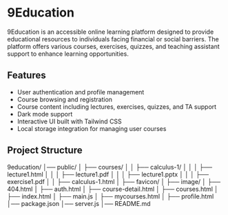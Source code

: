 # 9Education

9Education is an accessible online learning platform designed to provide educational resources to individuals facing financial or social barriers. The platform offers various courses, exercises, quizzes, and teaching assistant support to enhance learning opportunities.

## Features
- User authentication and profile management  
- Course browsing and registration  
- Course content including lectures, exercises, quizzes, and TA support  
- Dark mode support  
- Interactive UI built with Tailwind CSS  
- Local storage integration for managing user courses  

## Project Structure
9education/ │── public/ │ ├── courses/ │ │ ├── calculus-1/ │ │ │ ├── lecture1.html │ │ │ ├── lecture1.pdf │ │ │ ├── lecture1.pptx │ │ │ ├── exercise1.pdf │ │ ├── calculus-1.html │ ├── favicon/ │ ├── image/ │ ├── 404.html │ ├── auth.html │ ├── course-detail.html │ ├── courses.html │ ├── index.html │ ├── main.js │ ├── mycourses.html │ ├── profile.html │── package.json │── server.js │── README.md
